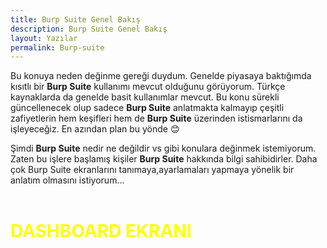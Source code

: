 ```yaml
---
title: Burp Suite Genel Bakış 
description: Burp Suite Genel Bakış 
layout: Yazılar
permalink: Burp-suite
---
```


Bu konuya neden değinme gereği duydum. Genelde piyasaya baktığımda kısıtlı bir **Burp Suite** kullanımı mevcut olduğunu görüyorum. Türkçe kaynaklarda da genelde basit kullanımlar mevcut. Bu konu sürekli güncellenecek olup sadece **Burp Suite** anlatmakta kalmayıp çeşitli zafiyetlerin hem keşifleri hem de **Burp Suite** üzerinden istismarlarını da işleyeceğiz. En azından plan bu yönde 😊

Şimdi **Burp Suite** nedir ne değildir vs gibi konulara değinmek istemiyorum. Zaten bu işlere başlamış kişiler **Burp Suite** hakkında bilgi sahibidirler. Daha çok Burp Suite ekranlarını tanımaya,ayarlamaları yapmaya yönelik bir anlatım olmasını istiyorum...
<br><br>
<h1 style="color:yellow;">DASHBOARD EKRANI</h1>
